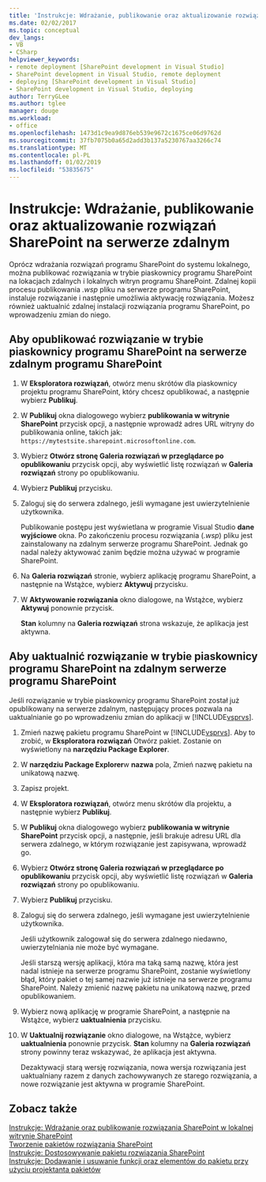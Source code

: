 ```yaml
---
title: 'Instrukcje: Wdrażanie, publikowanie oraz aktualizowanie rozwiązań SharePoint na serwerze zdalnym | Dokumentacja firmy Microsoft'
ms.date: 02/02/2017
ms.topic: conceptual
dev_langs:
- VB
- CSharp
helpviewer_keywords:
- remote deployment [SharePoint development in Visual Studio]
- SharePoint development in Visual Studio, remote deployment
- deploying [SharePoint development in Visual Studio]
- SharePoint development in Visual Studio, deploying
author: TerryGLee
ms.author: tglee
manager: douge
ms.workload:
- office
ms.openlocfilehash: 1473d1c9ea9d876eb539e9672c1675ce06d9762d
ms.sourcegitcommit: 37fb7075b0a65d2add3b137a5230767aa3266c74
ms.translationtype: MT
ms.contentlocale: pl-PL
ms.lasthandoff: 01/02/2019
ms.locfileid: "53835675"
---
```

# <a name="how-to-deploy-publish-and-upgrade-sharepoint-solutions-on-a-remote-server"></a>Instrukcje: Wdrażanie, publikowanie oraz aktualizowanie rozwiązań SharePoint na serwerze zdalnym
  Oprócz wdrażania rozwiązań programu SharePoint do systemu lokalnego, można publikować rozwiązania w trybie piaskownicy programu SharePoint na lokacjach zdalnych i lokalnych witryn programu SharePoint. Zdalnej kopii procesu publikowania *.wsp* pliku na serwerze programu SharePoint, instaluje rozwiązanie i następnie umożliwia aktywację rozwiązania. Możesz również uaktualnić zdalnej instalacji rozwiązania programu SharePoint, po wprowadzeniu zmian do niego.  
  
## <a name="to-publish-a-sandboxed-sharepoint-solution-to-a-remote-sharepoint-server"></a>Aby opublikować rozwiązanie w trybie piaskownicy programu SharePoint na serwerze zdalnym programu SharePoint  
  
1.  W **Eksploratora rozwiązań**, otwórz menu skrótów dla piaskownicy projektu programu SharePoint, który chcesz opublikować, a następnie wybierz **Publikuj**.  
  
2.  W **Publikuj** okna dialogowego wybierz **publikowania w witrynie SharePoint** przycisk opcji, a następnie wprowadź adres URL witryny do publikowania online, takich jak: `https://mytestsite.sharepoint.microsoftonline.com`.  
  
3.  Wybierz **Otwórz stronę Galeria rozwiązań w przeglądarce po opublikowaniu** przycisk opcji, aby wyświetlić listę rozwiązań w **Galeria rozwiązań** strony po opublikowaniu.  
  
4.  Wybierz **Publikuj** przycisku.  
  
5.  Zaloguj się do serwera zdalnego, jeśli wymagane jest uwierzytelnienie użytkownika.  
  
     Publikowanie postępu jest wyświetlana w programie Visual Studio **dane wyjściowe** okna. Po zakończeniu procesu rozwiązania (*.wsp*) pliku jest zainstalowany na zdalnym serwerze programu SharePoint. Jednak go nadal należy aktywować zanim będzie można używać w programie SharePoint.  
  
6.  Na **Galeria rozwiązań** stronie, wybierz aplikację programu SharePoint, a następnie na Wstążce, wybierz **Aktywuj** przycisku.  
  
7.  W **Aktywowanie rozwiązania** okno dialogowe, na Wstążce, wybierz **Aktywuj** ponownie przycisk.  
  
     **Stan** kolumny na **Galeria rozwiązań** strona wskazuje, że aplikacja jest aktywna.  
  
## <a name="to-upgrade-a-sandboxed-sharepoint-solution-on-a-remote-sharepoint-server"></a>Aby uaktualnić rozwiązanie w trybie piaskownicy programu SharePoint na zdalnym serwerze programu SharePoint  
 Jeśli rozwiązanie w trybie piaskownicy programu SharePoint został już opublikowany na serwerze zdalnym, następujący proces pozwala na uaktualnianie go po wprowadzeniu zmian do aplikacji w [!INCLUDE[vsprvs](../sharepoint/includes/vsprvs-md.md)].  
  
1.  Zmień nazwę pakietu programu SharePoint w [!INCLUDE[vsprvs](../sharepoint/includes/vsprvs-md.md)]. Aby to zrobić, w **Eksploratora rozwiązań** Otwórz pakiet. Zostanie on wyświetlony na **narzędziu Package Explorer**.  
  
2.  W **narzędziu Package Explorer**w **nazwa** pola, Zmień nazwę pakietu na unikatową nazwę.  
  
3.  Zapisz projekt.  
  
4.  W **Eksploratora rozwiązań**, otwórz menu skrótów dla projektu, a następnie wybierz **Publikuj**.  
  
5.  W **Publikuj** okna dialogowego wybierz **publikowania w witrynie SharePoint** przycisk opcji, a następnie, jeśli brakuje adresu URL dla serwera zdalnego, w którym rozwiązanie jest zapisywana, wprowadź go.  
  
6.  Wybierz **Otwórz stronę Galeria rozwiązań w przeglądarce po opublikowaniu** przycisk opcji, aby wyświetlić listę rozwiązań w **Galeria rozwiązań** strony po opublikowaniu.  
  
7.  Wybierz **Publikuj** przycisku.  
  
8.  Zaloguj się do serwera zdalnego, jeśli wymagane jest uwierzytelnienie użytkownika.  
  
     Jeśli użytkownik zalogował się do serwera zdalnego niedawno, uwierzytelniania nie może być wymagane.  
  
     Jeśli starszą wersję aplikacji, która ma taką samą nazwę, która jest nadal istnieje na serwerze programu SharePoint, zostanie wyświetlony błąd, który pakiet o tej samej nazwie już istnieje na serwerze programu SharePoint. Należy zmienić nazwę pakietu na unikatową nazwę, przed opublikowaniem.  
  
9. Wybierz nową aplikację w programie SharePoint, a następnie na Wstążce, wybierz **uaktualnienia** przycisku.  
  
10. W **Uaktualnij rozwiązanie** okno dialogowe, na Wstążce, wybierz **uaktualnienia** ponownie przycisk. **Stan** kolumny na **Galeria rozwiązań** strony powinny teraz wskazywać, że aplikacja jest aktywna.  
  
     Dezaktywacji starą wersję rozwiązania, nowa wersja rozwiązania jest uaktualniany razem z danych zachowywanych ze starego rozwiązania, a nowe rozwiązanie jest aktywna w programie SharePoint.  
  
## <a name="see-also"></a>Zobacz także
 [Instrukcje: Wdrażanie oraz publikowanie rozwiązania SharePoint w lokalnej witrynie SharePoint](../sharepoint/how-to-deploy-and-publish-a-sharepoint-solution-to-a-local-sharepoint-site.md)   
 [Tworzenie pakietów rozwiązania SharePoint](../sharepoint/creating-sharepoint-solution-packages.md)   
 [Instrukcje: Dostosowywanie pakietu rozwiązania SharePoint](../sharepoint/how-to-customize-a-sharepoint-solution-package.md)   
 [Instrukcje: Dodawanie i usuwanie funkcji oraz elementów do pakietu przy użyciu projektanta pakietów](../sharepoint/how-to-add-and-remove-features-and-items-to-a-package-by-using-the-package-designer.md)  
